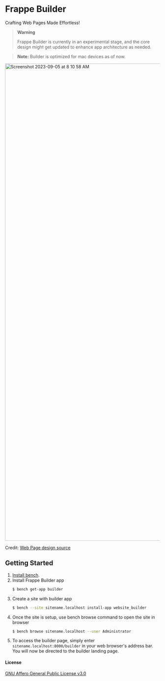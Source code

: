 # Frappe Builder

Crafting Web Pages Made Effortless!

> **Warning**
>
> Frappe Builder is currently in an experimental stage, and the core design might get updated to enhance app architecture as needed.


> **Note:** Builder is optimized for mac devices as of now. 

<img width="1552" alt="Screenshot 2023-09-05 at 8 10 58 AM" src="https://github.com/frappe/builder/assets/13928957/da873bf4-30d5-4304-97da-7cb22901acc0">

Credit: [Web Page design source](https://www.figma.com/community/file/949266436474872912)


## Getting Started

1. [Install bench](https://github.com/frappe/bench).
2. Install Frappe Builder app
	```sh
	$ bench get-app builder
	```
3. Create a site with builder app
	```sh
	$ bench --site sitename.localhost install-app website_builder
	```
4. Once the site is setup, use bench browse command to open the site in browser
	```sh
	$ bench browse sitename.localhost --user Administrator
	```
5. To access the builder page, simply enter `sitename.localhost:8000/builder` in your web browser's address bar. You will now be directed to the builder landing page.


#### License

[GNU Affero General Public License v3.0](LICENSE)
